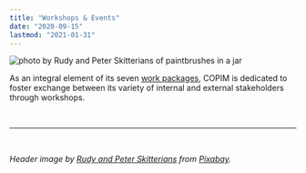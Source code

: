 ```yaml
---
title: "Workshops & Events"
date: "2020-09-15"
lastmod: "2021-01-31"
---
```


![photo by Rudy and Peter Skitterians of paintbrushes in a jar](https://www.copim.ac.uk/images/brushes-3129361-cropped.jpg)


As an integral element of its seven [work packages](https://www.copim.ac.uk/work-package/), COPIM is dedicated to foster exchange between its variety of internal and external stakeholders through workshops.




  &nbsp;


---


  &nbsp;

*Header image by [Rudy and Peter Skitterians](https://pixabay.com/users/Skitterphoto-324082/) from [Pixabay](https://pixabay.com/).*
